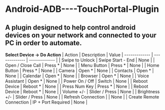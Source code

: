 # Android-ADB----TouchPortal-Plugin
A plugin designed to help control android devices on your network and connected to your PC in order to automate.
---

**Select Device -> Do Action**
| Action |  Description | Value
| ------------- | ------------- | ------------- |
| Swipe to Unlock  | Swipe Start - End  | None  |
| Open / Close Call | Press *  | None       |
| Menu Button | Press *  | None      |
| Home Button | Press *  | None       |
| Camera | Open *  | None      |
| Contacts | Open *   | None       |
| Calendar | Open *   | None       |
| Browser | Open *   | None       |
| Voice Assistant | Open *   | None       |
| Power On / Off  |  Switch   | None       |
| Reboot Device  |  Reboot *   | None       |
| Press Num Key  |  Press *   | None       |
| Reboot Device  |  Reboot *   | None       |
| Volume +/-  |  Slider / Press   | None       |
| Brightness +/-  |  Slider / Press   | None       |
| Refresh Connection  |     | None       |
| Create Remote Connection  | IP + Port Required    | None       |
